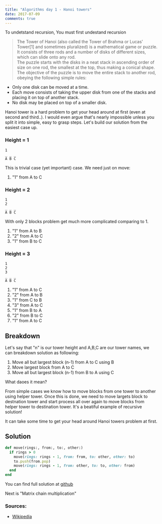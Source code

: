 ```yaml
---
title: "Algorithms day 1 - Hanoi towers"
date: 2017-07-09
comments: true
---
```


To undetstand recursion, You must first undestand recursion

<!--more-->

> The Tower of Hanoi (also called the Tower of Brahma or Lucas' Tower[1] and sometimes pluralized) is a mathematical game or puzzle. It consists of three rods and a number of disks of different sizes, which can slide onto any rod.  
The puzzle starts with the disks in a neat stack in ascending order of size on one rod, the smallest at the top, thus making a conical shape.  
The objective of the puzzle is to move the entire stack to another rod, obeying the following simple rules:
- Only one disk can be moved at a time.
- Each move consists of taking the upper disk from one of the stacks and placing it on top of another stack.
- No disk may be placed on top of a smaller disk.

Hanoi tower is a hard problem to get your head around at first (even at second and third..).
I would even argue that's nearly impossible unless you split it into simple, easy to grasp steps.
Let's build our solution from the easiest case up.

### Height = 1

```
1
_ _ _
A B C
```

This is trivial case (yet important) case. We need just on move:
1. "1" from A to C

### Height = 2

```
1
2
_ _ _
A B C
```

With only 2 blocks problem get much more complicated comparing to 1.
1. "1" from A to B
2. "2" from A to C
3. "1" from B to C

### Height = 3

```
1
2
3
_ _ _
A B C
```

1. "1" from A to C
2. "2" from A to B
3. "1" from C to B
4. "3" from A to C
5. "1" from B to A
6. "2" from B to C
7. "1" from A to C

## Breakdown

Let's say that "n" is our tower height and  A,B,C are our tower names, we can breakdown solution as following:
1. Move all but largest block (n-1) from A to C using B
2. Move largest block from A to C
3. Move all but largest block (n-1) from B to A using C

What daoes it mean?

From simple cases we know how to move blocks from one tower to another using helper tower.
Once this is done, we need to move largets block to destnation tower and start process all over again to move blocks from helper tower to destination tower.
It's a beatiful example of recursive solution!

It can take some time to get your head around Hanoi towers problem at first.

## Solution

```ruby
def move(rings:, from:, to:, other:)
  if rings > 0
    move(rings: rings - 1, from: from, to: other, other: to)
    to.push(from.pop)
    move(rings: rings - 1, from: other, to: to, other: from)
  end
end

```

You can find full solution at [github][code]

Next is "Matrix chain multiplication"

### Sources:
- [Wikipedia][wiki]

[wiki]: https://en.wikipedia.org/wiki/Tower_of_Hanoi
[code]: https://github.com/pasierb/100_days_of_algorithms/tree/master/day_01_hanoi_tower